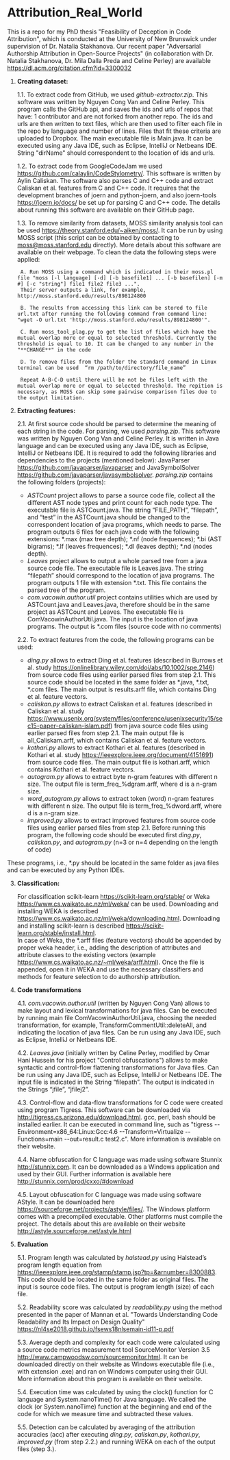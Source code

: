 # Attribution_Real_World

This is a repo for my PhD thesis "Feasibility of Deception in Code Attribution", which is conducted at the University of New Brunswick under supervision of Dr. Natalia Stakhanova. Our recent paper "Adversarial Authorship Attribution in Open-Source Projects" (in collaboration with Dr. Natalia Stakhanova, Dr. Mila Dalla Preda and Celine Perley) are available https://dl.acm.org/citation.cfm?id=3300032

1. **Creating dataset:**

	1.1. To extract code from GitHub, we used *github-extractor.zip*. This software was written by Nguyen Cong Van and Celine Perley.  This program calls the GitHub api, and saves the ids and urls of repos that have: 1 contributor and are not forked from another repo. The ids and urls are then written to text files, which are then used to filter each file in the repo by language and number of lines. Files that fit these criteria are uploaded to Dropbox. The main executable file is Main.java.  It can be executed using any Java IDE, such as Eclipse, IntelliJ or Netbeans IDE. String "dirName" should correspondent to the location of ids and urls. 
	
	1.2. To extract code from GoogleCodeJam we used https://github.com/calaylin/CodeStylometry/. This software is written by Aylin Caliskan. The software also parses C and C++ code and extract Caliskan et al. features from C and C++ code. It requires that the development branches of joern and python-joern, and also joern-tools https://joern.io/docs/ be set up for parsing C and C++ code. The details about running this software are available on their GitHub page. 
	
	1.3. To remove similarity from datasets, MOSS similarity analysis tool can be used https://theory.stanford.edu/~aiken/moss/. It can be run by using MOSS script (this script can be obtained by contacting to moss@moss.stanford.edu directly). More details about this software are available on their webpage.
	To clean the data the following steps were applied:
	
		A. Run MOSS using a command which is indicated in their moss.pl file "moss [-l language] [-d] [-b basefile1] ... [-b basefilen] [-m #] [-c "string"] file1 file2 file3 ...". 
		Their server outputs a link, for example, http://moss.stanford.edu/results/898124800 
	
		B. The results from accessing this link can be stored to file url.txt after running the following command from command line: "wget -O url.txt 'http://moss.stanford.edu/results/898124800'".
	
		C. Run moss_tool_plag.py to get the list of files which have the mutual overlap more or equal to selected threshold. Currently the threshold is equal to 10. It can be changed to any number in the "**CHANGE**" in the code
	
		D. To remove files from the folder the standard command in Linux terminal can be used  “rm /path/to/directory/file_name” 
	
		Repeat A-B-C-D until there will be not be files left with the mutual overlap more or equal to selected threshold. The repition is necessary, as MOSS can skip some pairwise comparison files due to the output limitation.   
	

2. **Extracting features:**

	2.1. At first source code should be parsed to determine the meaning of each string in the code. For parsing, we used *parsing.zip*. This software was written by Nguyen Cong Van and Celine Perley. It is written in Java language and can be executed using any Java IDE, such as Eclipse, IntelliJ or Netbeans IDE. It is required to add the following libraries and dependencies to the projects (mentioned below): JavaParser https://github.com/javaparser/javaparser and JavaSymbolSolver https://github.com/javaparser/javasymbolsolver. *parsing.zip* contains the following folders (projects): 
	- *ASTCount* project allows to parse a source code file, collect all the different AST node types and print count for each node type. The executable file is ASTCount.java. The string “FILE_PATH”, “filepath”, and “test”  in the ASTCount.java should be changed to the correspondent location of java programs, which needs to parse. The program outputs 6 files for each java code with the following extensions: *.max (max tree depth); *.nf (node frequences); *.bi (AST bigrams); *.lf (leaves frequences); *.dl (leaves depth);  *.nd (nodes depth). 
	- *Leaves* project allows to output a whole parsed tree from a java source code file. The executable file is Leaves.java. The string “filepath” should correspond to the location of java programs. The program outputs 1 file with extension *.txt. This file contains the parsed tree of the program.
	- *com.vacowin.author.util* project contains utilities which are used by ASTCount.java and Leaves.java, therefore should be in the same project as ASTCount and Leaves.  The executable file is ComVacowinAuthorUtil.java. The input is the location of java programs. The output is *.com files (source code with no comments)

	2.2. To extract features from the code, the following programs can be used:

	- *ding.py* allows to extract Ding et al. features (described in Burrows et al. study https://onlinelibrary.wiley.com/doi/abs/10.1002/spe.2146) from source code files using earlier parsed files from step 2.1. This source code should be located in the same folder as *.java, *.txt, *.com files. The main output is results.arff file, which contains Ding et al. feature vectors. 
	- *caliskan.py* allows to extract Caliskan et al. features (described in Caliskan et al. study https://www.usenix.org/system/files/conference/usenixsecurity15/sec15-paper-caliskan-islam.pdf) from java source code files using earlier parsed files from step 2.1.  The main output file is all_Caliskam.arff, which contains Caliskan et al. feature vectors.
	- *kothari.py* allows to extract Kothari et al. features (described in Kothari et al. study https://ieeexplore.ieee.org/document/4151691)  from source code files. The main output file is kothari.arff, which contains Kothari et al. feature vectors.
	- *autogram.py* allows to extract byte n-gram features with different n size. The output file is term_freq_%dgram.arff, where d is a n-gram size.
	- *word_autogram.py* allows to extract token (word)  n-gram features with different n size. The output file is term_freq_%dword.arff, where d is a n-gram size.
	- *improved.py* allows to extract improved features from source code files using earlier parsed files from step 2.1. Before running this program, the following code should be executed first *ding.py*, *caliskan.py*, and *autogram.py* (n=3 or n=4 depending on the length of code)

These programs, i.e., *.py should be located in the same folder as java files and can be executed by any Python IDEs.

3. **Classification:**

	For classification scikit-learn https://scikit-learn.org/stable/ or Weka https://www.cs.waikato.ac.nz/ml/weka/ can be used. Downloading and installing WEKA is described https://www.cs.waikato.ac.nz/ml/weka/downloading.html. Downloading and installing scikit-learn is described https://scikit-learn.org/stable/install.html.   
In case of Weka, the *.arff files (feature vectors) should be appended by proper weka header, i.e., adding the description of attributes and attribute classes to the existing vectors (example https://www.cs.waikato.ac.nz/~ml/weka/arff.html). Once the file is appended, open it in WEKA and use the necessary classifiers and methods for feature selection to do authorship attribution. 

4. **Code transformations**

	4.1. *com.vacowin.author.util* (written by Nguyen Cong Van) allows to make layout and lexical transformations for java files. Can be executed by running main file ComVacowinAuthorUtil.java, choosing the needed transformation, for example, TransformCommentUtil::deleteAll, and indicating the location of java files. Can be run using any Java IDE, such as Eclipse, IntelliJ or Netbeans IDE.

	4.2. *Leaves.java* (initially written by Celine Perley, modified by Omar Hani Hussein for his project "Control obfuscations") allows to make syntactic and control-flow flattening transformations for Java files. Can be run using any Java IDE, such as Eclipse, IntelliJ or Netbeans IDE. The input file is indicated in the String “filepath”. The output is indicated in the Strings “jfile”, “jfilej2”.

	4.3. Control-flow and data-flow transformations for C code were created using program Tigress. This software can be downloaded via http://tigress.cs.arizona.edu/download.html. gcc, perl, bash should be installed earlier. It can be executed in command line, such as "tigress --Environment=x86_64:Linux:Gcc:4.6 --Transform=Virtualize --Functions=main --out=result.c test2.c". More information is available on their website.

	4.4. Name obfuscation for C language was made using software Stunnix http://stunnix.com. It can be downloaded as a Windows application and used by their GUI.  Further information is available here http://stunnix.com/prod/cxxo/#download

	4.5. Layout obfuscation for C language was made using software AStyle. It can be downloaded here https://sourceforge.net/projects/astyle/files/. The Windows platform comes with a precompiled executable. Other platforms must compile the project. The details about this are available on their website http://astyle.sourceforge.net/astyle.html 
	
5. **Evaluation**

	5.1. Program length was calculated by *halstead.py* using Halstead’s program length equation from https://ieeexplore.ieee.org/stamp/stamp.jsp?tp=&arnumber=8300883. This code should be located in the same folder as original files. The input is source code files. The output is program length (size) of each file. 

	5.2. Readability score was calculated by *readability.py* using the method presented in the paper of Mannan et al. "Towards Understanding Code Readability and Its Impact on Design Quality" https://nl4se2018.github.io/fsews18nlsemain-id11-p.pdf

	5.3. Average depth and complexity for each code were calculated using a source code metrics measurement tool SourceMonitor Version 3.5 http://www.campwoodsw.com/sourcemonitor.html. It can be downloaded directly on their website as Windows executable file (i.e., with extension .exe) and ran on Windows computer using their GUI.  More information about this program is available on their website.

	5.4. Execution time was calculated by using the clock() function for C language and System.nanoTime() for Java language. We called the clock (or System.nanoTime) function at the beginning and end of the code for which we measure time and subtracted these values. 

	5.5. Detection can be calculated by averaging of the attribution accuracies (acc) after executing *ding.py*, *caliskan.py*, *kothari.py*, *improved.py* (from step 2.2.) and running WEKA on each of the output files (step 3.).








